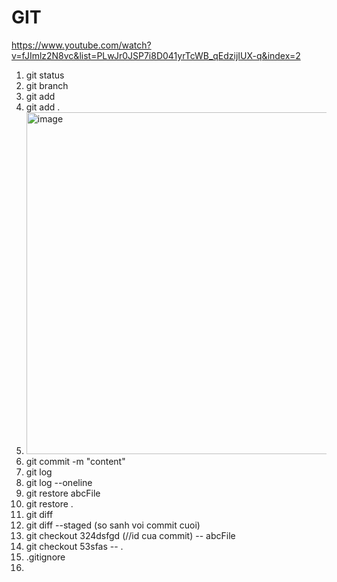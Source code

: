 # GIT

https://www.youtube.com/watch?v=fJImlz2N8vc&list=PLwJr0JSP7i8D041yrTcWB_qEdzijIUX-q&index=2

1. git status
2. git branch
3. git add
4. git add .
5. <img width="547" alt="image" src="https://user-images.githubusercontent.com/96764572/165423810-aee628cf-7b35-4ce9-8df0-1f6bc824d571.png">
6. git commit -m "content"
7. git log
8. git log --oneline
9. git restore abcFile
10. git restore .
11. git diff
12. git diff --staged (so sanh voi commit cuoi)
13. git checkout 324dsfgd (//id cua commit) -- abcFile
14. git checkout 53sfas -- .
15. .gitignore
16. 

